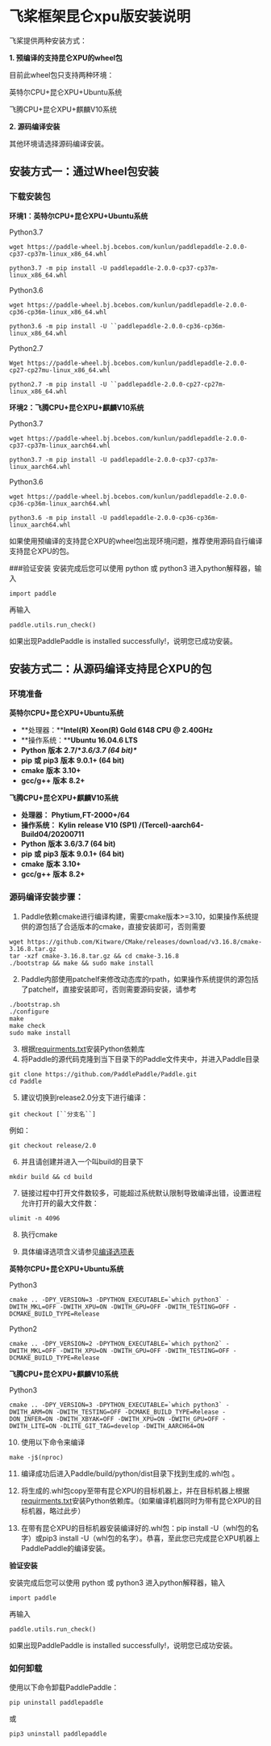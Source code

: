 

# 飞桨框架昆仑xpu版安装说明

飞桨提供两种安装方式：

**1. 预编译的支持昆仑XPU的wheel包**

目前此wheel包只支持两种环境：

英特尔CPU+昆仑XPU+Ubuntu系统

飞腾CPU+昆仑XPU+麒麟V10系统

**2. 源码编译安装**

其他环境请选择源码编译安装。



## 安装方式一：通过Wheel包安装

### 下载安装包

**环境1：英特尔CPU+昆仑XPU+Ubuntu系统**

Python3.7
```
wget https://paddle-wheel.bj.bcebos.com/kunlun/paddlepaddle-2.0.0-cp37-cp37m-linux_x86_64.whl
```
```
python3.7 -m pip install -U paddlepaddle-2.0.0-cp37-cp37m-linux_x86_64.whl
```
Python3.6
```
wget https://paddle-wheel.bj.bcebos.com/kunlun/paddlepaddle-2.0.0-cp36-cp36m-linux_x86_64.whl
```
```
python3.6 -m pip install -U ``paddlepaddle-2.0.0-cp36-cp36m-linux_x86_64.whl
```
Python2.7
```
Wget https://paddle-wheel.bj.bcebos.com/kunlun/paddlepaddle-2.0.0-cp27-cp27mu-linux_x86_64.whl
```
```
python2.7 -m pip install -U ``paddlepaddle-2.0.0-cp27-cp27m-linux_x86_64.whl
```



**环境2：飞腾CPU+昆仑XPU+麒麟V10系统**

Python3.7
```
wget https://paddle-wheel.bj.bcebos.com/kunlun/paddlepaddle-2.0.0-cp37-cp37m-linux_aarch64.whl 
```

```
python3.7 -m pip install -U paddlepaddle-2.0.0-cp37-cp37m-linux_aarch64.whl
```
Python3.6
```
wget https://paddle-wheel.bj.bcebos.com/kunlun/paddlepaddle-2.0.0-cp36-cp36m-linux_aarch64.whl 
```

```
python3.6 -m pip install -U paddlepaddle-2.0.0-cp36-cp36m-linux_aarch64.whl
```
如果使用预编译的支持昆仑XPU的wheel包出现环境问题，推荐使用源码自行编译支持昆仑XPU的包。

###验证安装
安装完成后您可以使用 python 或 python3 进入python解释器，输入

```
import paddle
```
再输入
```
paddle.utils.run_check()
```
如果出现PaddlePaddle is installed successfully!，说明您已成功安装。



## 安装方式二：从源码编译支持昆仑XPU的包

### 环境准备

**英特尔CPU+昆仑XPU+Ubuntu系统**

- **处理器：****Intel(R) Xeon(R) Gold 6148 CPU @     2.40GHz**
- **操作系统：****Ubuntu 16.04.6 LTS**
- **Python** **版本** **2.7/\**3.6/3.7 (64 bit)\****
- **pip** **或** **pip3** **版本** **9.0.1+ (64 bit)**
- **cmake** **版本** **3.10+**
- **gcc/g++** **版本** **8.2+**

**飞腾CPU+昆仑XPU+麒麟V10系统**

- **处理器：** **Phytium,FT-2000+/64**
- **操作系统：** **Kylin** **release V10 (SP1)     /(Tercel)-aarch64-Build04/20200711**
- **Python** **版本** **3.6/3.7 (64 bit)** 
- **pip** **或** **pip3** **版本** **9.0.1+ (64 bit)**
- **cmake** **版本** **3.10+**
- **gcc/g++** **版本** **8.2+**

### 源码编译安装步骤：

1.  Paddle依赖cmake进行编译构建，需要cmake版本>=3.10，如果操作系统提供的源包括了合适版本的cmake，直接安装即可，否则需要

```
wget https://github.com/Kitware/CMake/releases/download/v3.16.8/cmake-3.16.8.tar.gz
tar -xzf cmake-3.16.8.tar.gz && cd cmake-3.16.8
./bootstrap && make && sudo make install
```

2. Paddle内部使用patchelf来修改动态库的rpath，如果操作系统提供的源包括了patchelf，直接安装即可，否则需要源码安装，请参考

```
./bootstrap.sh
./configure
make
make check
sudo make install
```

3. 根据[requirments.txt](https://github.com/PaddlePaddle/Paddle/blob/develop/python/requirements.txt)安装Python依赖库
4. 将Paddle的源代码克隆到当下目录下的Paddle文件夹中，并进入Paddle目录

```
git clone https://github.com/PaddlePaddle/Paddle.git
cd Paddle
```

5. 建议切换到release2.0分支下进行编译：

```
git checkout [``分支名``]
```

例如：

```
git checkout release/2.0
```

6. 并且请创建并进入一个叫build的目录下

```
mkdir build && cd build
```

7. 链接过程中打开文件数较多，可能超过系统默认限制导致编译出错，设置进程允许打开的最大文件数：

```
ulimit -n 4096
```
8. 执行cmake

9. 具体编译选项含义请参见[编译选项表](https://www.paddlepaddle.org.cn/documentation/docs/zh/develop/install/Tables.html#Compile)

**英特尔CPU+昆仑XPU+Ubuntu系统**


Python3
```
cmake .. -DPY_VERSION=3 -DPYTHON_EXECUTABLE=`which python3` -DWITH_MKL=OFF -DWITH_XPU=ON -DWITH_GPU=OFF -DWITH_TESTING=OFF -DCMAKE_BUILD_TYPE=Release
```

Python2
```
cmake .. -DPY_VERSION=2 -DPYTHON_EXECUTABLE=`which python2` -DWITH_MKL=OFF -DWITH_XPU=ON -DWITH_GPU=OFF -DWITH_TESTING=OFF -DCMAKE_BUILD_TYPE=Release
```

**飞腾CPU+昆仑XPU+麒麟V10系统**

Python3
```
cmake .. -DPY_VERSION=3 -DPYTHON_EXECUTABLE=`which python3` -DWITH_ARM=ON -DWITH_TESTING=OFF -DCMAKE_BUILD_TYPE=Release -DON_INFER=ON -DWITH_XBYAK=OFF -DWITH_XPU=ON -DWITH_GPU=OFF -DWITH_LITE=ON -DLITE_GIT_TAG=develop -DWITH_AARCH64=ON
```

10. 使用以下命令来编译

```
make -j$(nproc)
```

11. 编译成功后进入Paddle/build/python/dist目录下找到生成的.whl包 。

12. 将生成的.whl包copy至带有昆仑XPU的目标机器上，并在目标机器上根据[requirments.txt](https://github.com/PaddlePaddle/Paddle/blob/develop/python/requirements.txt)安装Python依赖库。（如果编译机器同时为带有昆仑XPU的目标机器，略过此步）

13. 在带有昆仑XPU的目标机器安装编译好的.whl包：pip install -U（whl包的名字）或pip3 install -U（whl包的名字）。恭喜，至此您已完成昆仑XPU机器上PaddlePaddle的编译安装。

**验证安装**

安装完成后您可以使用 python 或 python3 进入python解释器，输入

```
import paddle
```

再输入

```
paddle.utils.run_check()
```

如果出现PaddlePaddle is installed successfully!，说明您已成功安装。

### 如何卸载

使用以下命令卸载PaddlePaddle：

```
pip uninstall paddlepaddle
```

或

```
pip3 uninstall paddlepaddle
```
